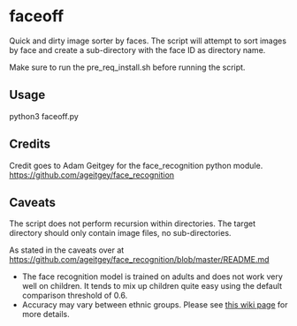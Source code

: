 # faceoff
Quick and dirty image sorter by faces.
The script will attempt to sort images by face and create a sub-directory with the face ID as directory name.

Make sure to run the pre_req_install.sh before running the script.

## Usage
python3 faceoff.py <directory with the images to be sorted>

## Credits
Credit goes to Adam Geitgey for the face_recognition python module.
https://github.com/ageitgey/face_recognition

## Caveats
The script does not perform recursion within directories.
The target directory should only contain image files, no sub-directories.

As stated in the caveats over at https://github.com/ageitgey/face_recognition/blob/master/README.md

* The face recognition model is trained on adults and does not work very well on children. It tends to mix
  up children quite easy using the default comparison threshold of 0.6.
* Accuracy may vary between ethnic groups. Please see [this wiki page](https://github.com/ageitgey/face_recognition/wiki/Face-Recognition-Accuracy-Problems#question-face-recognition-works-well-with-european-individuals-but-overall-accuracy-is-lower-with-asian-individuals) for more details.
